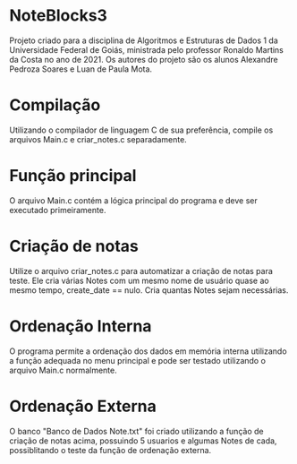 # NoteBlocks3
Projeto criado para a disciplina de Algoritmos e Estruturas de Dados 1 da Universidade Federal de Goiás, ministrada pelo professor Ronaldo Martins da Costa no ano de 2021. Os autores do projeto são os alunos Alexandre Pedroza Soares e Luan de Paula Mota.

# Compilação
Utilizando o compilador de linguagem C de sua preferência, compile os arquivos Main.c e criar_notes.c separadamente.

# Função principal
O arquivo Main.c contém a lógica principal do programa e deve ser executado primeiramente.

# Criação de notas
Utilize o arquivo criar_notes.c para automatizar a criação de notas para teste. Ele cria várias Notes com um mesmo nome de usuário quase ao mesmo tempo, create_date == nulo. Cria quantas Notes sejam necessárias.

# Ordenação Interna
O programa permite a ordenação dos dados em memória interna utilizando a função adequada no menu principal e pode ser testado utilizando o arquivo Main.c normalmente.

# Ordenação Externa
O banco "Banco de Dados Note.txt" foi criado utilizando a função de criação de notas acima, possuindo 5 usuarios e algumas Notes de cada, possiblitando o teste da função de ordenação externa.
